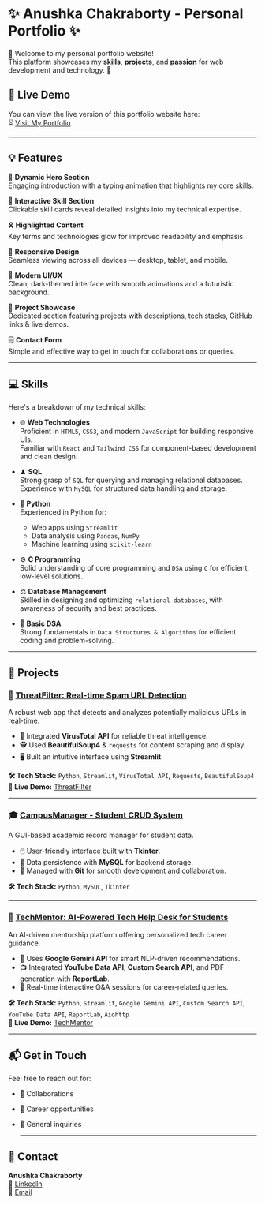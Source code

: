 # ✨ Anushka Chakraborty - Personal Portfolio ✨

👋 Welcome to my personal portfolio website!  
This platform showcases my **skills**, **projects**, and **passion** for web development and technology. 🚀
## 🎥 Live Demo

You can view the live version of this portfolio website here:  
⏳ [Visit My Portfolio](https://resplendent-pony-dd2f65.netlify.app/)


--- 

## 💡 Features

🎯 **Dynamic Hero Section**  
Engaging introduction with a typing animation that highlights my core skills.

🧠 **Interactive Skill Section**  
Clickable skill cards reveal detailed insights into my technical expertise.

🎗 **Highlighted Content**  
Key terms and technologies glow for improved readability and emphasis.

📱 **Responsive Design**  
Seamless viewing across all devices — desktop, tablet, and mobile.

🎨 **Modern UI/UX**  
Clean, dark-themed interface with smooth animations and a futuristic background.

📁 **Project Showcase**  
Dedicated section featuring projects with descriptions, tech stacks, GitHub links & live demos.

🗒 **Contact Form**  
Simple and effective way to get in touch for collaborations or queries.

---
## 💻 Skills

Here's a breakdown of my technical skills:

- 🌐 **Web Technologies**  
  Proficient in `HTML5`, `CSS3`, and modern `JavaScript` for building responsive UIs.  
  Familiar with `React` and `Tailwind CSS` for component-based development and clean design.

- ♟ **SQL**  
  Strong grasp of `SQL` for querying and managing relational databases.  
  Experience with `MySQL` for structured data handling and storage.

- 🐍 **Python**  
  Experienced in Python for:
  - Web apps using `Streamlit`
  - Data analysis using `Pandas`, `NumPy`
  - Machine learning using `scikit-learn`

- ⚙️ **C Programming**  
  Solid understanding of core programming and `DSA` using `C` for efficient, low-level solutions.

- ⚖ **Database Management**  
  Skilled in designing and optimizing `relational databases`, with awareness of security and best practices.

- 🧮 **Basic DSA**  
  Strong fundamentals in `Data Structures & Algorithms` for efficient coding and problem-solving.

---

## 🚀 Projects

### 🔐 [ThreatFilter: Real-time Spam URL Detection](https://github.com/Anushkachakraborty2005/ThreatFilter-URL-Detector)

A robust web app that detects and analyzes potentially malicious URLs in real-time.

- 🔗 Integrated **VirusTotal API** for reliable threat intelligence.
- 🕵️ Used **BeautifulSoup4** & `requests` for content scraping and display.
- 🖥️ Built an intuitive interface using **Streamlit**.

**🛠️ Tech Stack:** `Python`, `Streamlit`, `VirusTotal API`, `Requests`, `BeautifulSoup4`  
**🔗 Live Demo:** [ThreatFilter](https://threatfilter-url-detector-ccqbgqkascrccmkh7ksssc.streamlit.app/)

---

### 🎓 [CampusManager - Student CRUD System](https://github.com/Anushkachakraborty2005/CampusManager-Student-CRUD-System)

A GUI-based academic record manager for student data.

- 🖱️ User-friendly interface built with **Tkinter**.
- 💾 Data persistence with **MySQL** for backend storage.
- 🔄 Managed with **Git** for smooth development and collaboration.

**🛠️ Tech Stack:** `Python`, `MySQL`, `Tkinter`

---

### 🤖 [TechMentor: AI-Powered Tech Help Desk for Students](https://github.com/Anushkachakraborty2005/tech-mentor-app)

An AI-driven mentorship platform offering personalized tech career guidance.

- 🧠 Uses **Google Gemini API** for smart NLP-driven recommendations.
- 📺 Integrated **YouTube Data API**, **Custom Search API**, and PDF generation with **ReportLab**.
- 🧩 Real-time interactive Q&A sessions for career-related queries.

**🛠️ Tech Stack:** `Python`, `Streamlit`, `Google Gemini API`, `Custom Search API`, `YouTube Data API`, `ReportLab`, `Aiohttp`  
**🔗 Live Demo:** [TechMentor](https://tech-mentor-app-k8szevckmur245i22lc4b2.streamlit.app/)





---
## 📬 Get in Touch

Feel free to reach out for:
- 🤝 Collaborations  
- 💼 Career opportunities  
- 💌 General inquiries

  ---

 ## 📧 Contact

**Anushka Chakraborty**  
🔖 [LinkedIn](https://www.linkedin.com/in/anushka-chakraborty-006881311/)  
📧 [Email](mailto:anushkachakbotty@gmail.com)
